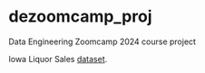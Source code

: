 # dezoomcamp_proj
Data Engineering Zoomcamp 2024 course project

Iowa Liquor Sales [dataset](https://data.iowa.gov/Sales-Distribution/Iowa-Liquor-Sales/m3tr-qhgy/about_data).



